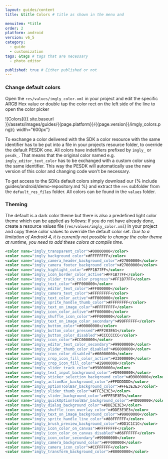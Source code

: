 ```yaml
---
layout: guides/content
title: &title Colors # title as shown in the menu and

menuitem: *title
order: 2
platform: android
version: v6_5
category:
  - guide
  - customization
tags: &tags # tags that are necessary
  - photo editor

published: true # Either published or not
---
```


### Change default colors

Open the `res/values/imgly_color.xml` in your project and edit the specific ARGB Hex value or double tap the color rect on the left side of the line to open the color picker

![Colors]({{ site.baseurl }}/assets/images/guides/{{page.platform}}/{{page.version}}/imgly_colors.png){: width="600px"}

To exchange a color delivered with the SDK a color resource with the same identifier has to be put into a file in your projects resource folder, to override the default PESDK one.
All colors have indetifiers prefixed by `imgly_` or `pesdk_`. That means that the original color named e.g. `imgly_editor_text_color` has to be exchanged with a custom color using the same identifier.
This way the PESDK will automatically use the new version of this color and changing code won't be necessary.

To get access to the SDKs default colors simply download our {% include guides/android/demo-repository.md %} and extract the `res` subfolder from the `default_res_files` folder. All colors can be found in the `values` folder.

### Theming

The default is a dark color theme but there is also a predefined light color theme which can be applied as follows:
If you do not have already done, create a resource values file (`res/values/imgly_color.xml`) in your project and copy these color values to override the default color set.
_Due to a limitation of Android 4, it is currently not possible to change the color theme at runtime, you need to add these colors at compile time._

```xml
<color name="imgly_transparent_color">#00000000</color>
<color name="imgly_background_color">#FFFFFFFF</color>
<color name="imgly_camera_header_background_color">#27000000</color>
<color name="imgly_camera_footer_background_color">#27000000</color>
<color name="imgly_highlight_color">#FF1B77FF</color>
<color name="imgly_icon_border_color_active">#FF1B77FF</color>
<color name="imgly_slider_track_color_progress">#FF1B77FF</color>
<color name="imgly_text_color">#FF000000</color>
<color name="imgly_editor_text_color">#FF000000</color>
<color name="imgly_camera_text_color">#FFFFFFFF</color>
<color name="imgly_text_color_active">#FF000000</color>
<color name="imgly_sprite_handle_thumb_color">#FFFFFFFF</color>
<color name="imgly_text_on_image_color">#FFFFFFFF</color>
<color name="imgly_icon_color_active">#FF000000</color>
<color name="imgly_shuffle_icon_color">#FF000000</color>
<color name="imgly_text_on_image_color_secondary">#99FFFFFF</color>
<color name="imgly_button_color">#00000000</color>
<color name="imgly_button_color_pressed">#FF203E61</color>
<color name="imgly_button_color_disabled">#CCCCCCCC</color>
<color name="imgly_icon_color">#CC000000</color>
<color name="imgly_editor_text_color_secondary">#99000000</color>
<color name="imgly_slider_thumb_color_disabled">#66000000</color>
<color name="imgly_icon_color_disabled">#66000000</color>
<color name="imgly_crop_icon_fill_color_active">#33000000</color>
<color name="imgly_crop_icon_fill_color">#29000000</color>
<color name="imgly_slider_track_color">#99000000</color>
<color name="imgly_text_input_background_color">#D9000000</color>
<color name="imgly_sticker_selection_background_color">#D9000000</color>
<color name="imgly_actionBar_background_color">#FFDDDDDD</color>
<color name="imgly_optionToolBar_background_color">#FFE3E3E3</color>
<color name="imgly_slider_thumb_color">#FFE3E3E3</color>
<color name="imgly_slider_background_color">#FFE3E3E3</color>
<color name="imgly_quickOptionToolBar_background_color">#4D000000</color>
<color name="imgly_dialog_background_color">#DDE3E3E3</color>
<color name="imgly_shuffle_icon_overlay_color">#DDE3E3E3</color>
<color name="imgly_text_on_image_background_color">#99000000</color>
<color name="imgly_sprite_handle_line_color">#80FFFFFF</color>
<color name="imgly_brush_preview_background_color">#DD1C1C1C</color>
<color name="imgly_icon_color_on_canvas">#FFFFFFFF</color>
<color name="imgly_icon_color_on_canvas_disabled">#66FFFFFF</color>
<color name="imgly_icon_color_secondary">#99000000</color>
<color name="imgly_camera_background_color">#FF000000</color>
<color name="imgly_camera_icon_color">#CCFFFFFF</color>
<color name="imgly_transform_background_color">#80000000</color>
```